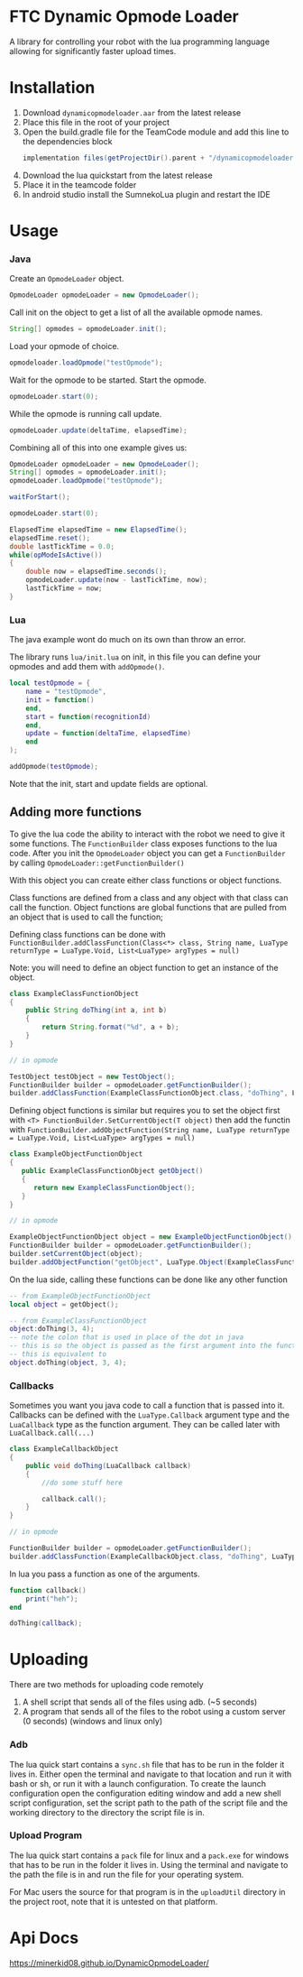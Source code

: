# FTC Dynamic Opmode Loader

A library for controlling your robot with the lua programming language allowing for significantly faster upload times.

# Installation

1. Download `dynamicopmodeloader.aar` from the latest release
2. Place this file in the root of your project
3. Open the build.gradle file for the TeamCode module and add this line to the dependencies block
    ```gradle
    implementation files(getProjectDir().parent + "/dynamicopmodeloader.aar")
    ```
4. Download the lua quickstart from the latest release
5. Place it in the teamcode folder
6. In android studio install the SumnekoLua plugin and restart the IDE

# Usage

### Java

Create an `OpmodeLoader` object.
```java
OpmodeLoader opmodeLoader = new OpmodeLoader();
```
Call init on the object to get a list of all the available opmode names.
```java
String[] opmodes = opmodeLoader.init();
```
Load your opmode of choice.
```java
opmodeloader.loadOpmode("testOpmode");
```
Wait for the opmode to be started.
Start the opmode.
```java
opmodeLoader.start(0);
```
While the opmode is running call update.
```java
opmodeLoader.update(deltaTime, elapsedTime);
```
Combining all of this into one example gives us:
```java
OpmodeLoader opmodeLoader = new OpmodeLoader();
String[] opmodes = opmodeLoader.init();
opmodeLoader.loadOpmode("testOpmode");

waitForStart();

opmodeLoader.start(0);

ElapsedTime elapsedTime = new ElapsedTime();
elapsedTime.reset();
double lastTickTime = 0.0;
while(opModeIsActive())
{
    double now = elapsedTime.seconds();
    opmodeLoader.update(now - lastTickTime, now);
    lastTickTime = now;
}
```

### Lua

The java example wont do much on its own than throw an error.

The library runs `lua/init.lua` on init, in this file you can define your opmodes and add them with `addOpmode()`.

```lua
local testOpmode = {
    name = "testOpmode",
    init = function()
    end,
    start = function(recognitionId)
    end,
    update = function(deltaTime, elapsedTime)
    end
);

addOpmode(testOpmode);
```
Note that the init, start and update fields are optional.

## Adding more functions

To give the lua code the ability to interact with the robot we need to give it some functions.
The `FunctionBuilder` class exposes functions to the lua code.
After you init the `OpmodeLoader` object you can get a `FunctionBuilder` by calling `OpmodeLoader::getFunctionBuilder()`

With this object you can create either class functions or object functions.

Class functions are defined from a class and any object with that class can call the function.
Object functions are global functions that are pulled from an object that is used to call the function;

Defining class functions can be done with `FunctionBuilder.addClassFunction(Class<*> class, String name, LuaType returnType = LuaType.Void, List<LuaType> argTypes = null)`

Note: you will need to define an object function to get an instance of the object.
```java
class ExampleClassFunctionObject 
{
    public String doThing(int a, int b)
    {
        return String.format("%d", a + b);
    }
}

// in opmode

TestObject testObject = new TestObject();
FunctionBuilder builder = opmodeLoader.getFunctionBuilder();
builder.addClassFunction(ExampleClassFunctionObject.class, "doThing", LuaType.String, List.of(LuaType.Int, LuaType.Int));
```

Defining object functions is similar but requires you to set the object first with `<T> FunctionBuilder.SetCurrentObject(T object)` then add the functin with `FunctionBuilder.addObjectFunction(String name, LuaType returnType = LuaType.Void, List<LuaType> argTypes = null)`
```java
class ExampleObjectFunctionObject
{
   public ExampleClassFunctionObject getObject()
   {
      return new ExampleClassFunctionObject();
   }
}

// in opmode

ExampleObjectFunctionObject object = new ExampleObjectFunctionObject();
FunctionBuilder builder = opmodeLoader.getFunctionBuilder();
builder.setCurrentObject(object);
builder.addObjectFunction("getObject", LuaType.Object(ExampleClassFunctionObject.class));
```

On the lua side, calling these functions can be done like any other function
```lua
-- from ExampleObjectFunctionObject
local object = getObject();

-- from ExampleClassFunctionObject
object:doThing(3, 4);
-- note the colon that is used in place of the dot in java
-- this is so the object is passed as the first argument into the function as lua does not have classes like other languages
-- this is equivalent to
object.doThing(object, 3, 4);
```

### Callbacks

Sometimes you want you java code to call a function that is passed into it.
Callbacks can be defined with the `LuaType.Callback` argument type and the `LuaCallback` type as the function argument.
They can be called later with `LuaCallback.call(...)`
```java
class ExampleCallbackObject
{
    public void doThing(LuaCallback callback)
    {
        //do some stuff here

        callback.call();
    }
}

// in opmode

FunctionBuilder builder = opmodeLoader.getFunctionBuilder();
builder.addClassFunction(ExampleCallbackObject.class, "doThing", LuaType.Void, List.of(LuaType.Callback));
```

In lua you pass a function as one of the arguments.
```lua
function callback()
    print("heh");
end

doThing(callback);
```

# Uploading

There are two methods for uploading code remotely
1. A shell script that sends all of the files using adb. (~5 seconds)
2. A program that sends all of the files to the robot using a custom server (0 seconds) (windows and linux only)

### Adb

The lua quick start contains a `sync.sh` file that has to be run in the folder it lives in.
Either open the terminal and navigate to that location and run it with bash or sh, or run it with a launch configuration.
To create the launch configuration open the configuration editing window and add a new shell script configuration, set the script path to the path of the script file and the working directory to the directory the script file is in.

### Upload Program

The lua quick start contains a `pack` file for linux and a `pack.exe` for windows that has to be run in the folder it lives in.
Using the terminal and navigate to the path the file is in and run the file for your operating system.

For Mac users the source for that program is in the `uploadUtil` directory in the project root, note that it is untested on that platform.

# Api Docs
https://minerkid08.github.io/DynamicOpmodeLoader/
